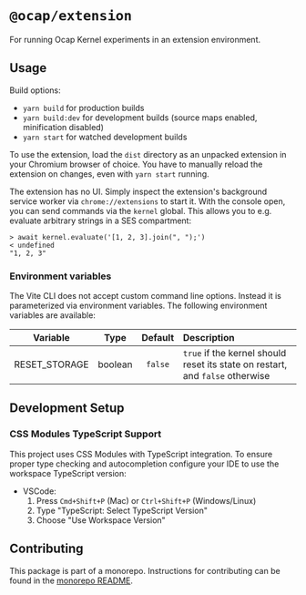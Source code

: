 # `@ocap/extension`

For running Ocap Kernel experiments in an extension environment.

## Usage

Build options:

- `yarn build` for production builds
- `yarn build:dev` for development builds (source maps enabled, minification disabled)
- `yarn start` for watched development builds

To use the extension, load the `dist` directory as an unpacked extension in your
Chromium browser of choice. You have to manually reload the extension on changes,
even with `yarn start` running.

The extension has no UI. Simply inspect the extension's background service worker via
`chrome://extensions` to start it. With the console open, you can send commands via the `kernel` global.
This allows you to e.g. evaluate arbitrary strings in a SES compartment:

```text
> await kernel.evaluate('[1, 2, 3].join(", ");')
< undefined
"1, 2, 3"
```

### Environment variables

The Vite CLI does not accept custom command line options. Instead it is parameterized via environment variables.
The following environment variables are available:

|   Variable    |  Type   | Default | Description                                                                   |
| :-----------: | :-----: | :-----: | :---------------------------------------------------------------------------- |
| RESET_STORAGE | boolean | `false` | `true` if the kernel should reset its state on restart, and `false` otherwise |

## Development Setup

### CSS Modules TypeScript Support

This project uses CSS Modules with TypeScript integration.
To ensure proper type checking and autocompletion configure your IDE to use the workspace TypeScript version:

- VSCode:
  1. Press `Cmd+Shift+P` (Mac) or `Ctrl+Shift+P` (Windows/Linux)
  2. Type "TypeScript: Select TypeScript Version"
  3. Choose "Use Workspace Version"

## Contributing

This package is part of a monorepo. Instructions for contributing can be found in the [monorepo README](https://github.com/MetaMask/ocap-kernel#readme).
